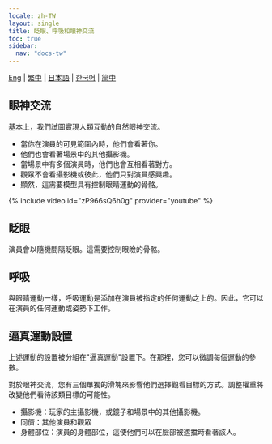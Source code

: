 ```yaml
---
locale: zh-TW
layout: single
title: 眨眼、呼吸和眼神交流
toc: true
sidebar:
  nav: "docs-tw"
---
```

[Eng](/dancexr/features/eyecontact) | [繁中](/tw/dancexr/features/eyecontact) | [日本語](/jp/dancexr/features/eyecontact) | [한국어](/kr/dancexr/features/eyecontact) | [简中](/zh/dancexr/features/eyecontact)


## 眼神交流
基本上，我們試圖實現人類互動的自然眼神交流。
* 當你在演員的可見範圍內時，他們會看著你。
* 他們也會看著場景中的其他攝影機。
* 當場景中有多個演員時，他們也會互相看著對方。
* 觀眾不會看攝影機或彼此，他們只對演員感興趣。
* 顯然，這需要模型具有控制眼睛運動的骨骼。

{% include video id="zP966sQ6h0g" provider="youtube" %}

## 眨眼
演員會以隨機間隔眨眼。這需要控制眼瞼的骨骼。

## 呼吸
與眼睛運動一樣，呼吸運動是添加在演員被指定的任何運動之上的。因此，它可以在演員的任何運動或姿勢下工作。

## 逼真運動設置
上述運動的設置被分組在"逼真運動"設置下。在那裡，您可以微調每個運動的參數。

對於眼神交流，您有三個單獨的滑塊來影響他們選擇觀看目標的方式。調整權重將改變他們看待該類目標的可能性。
* 攝影機：玩家的主攝影機，或鏡子和場景中的其他攝影機。
* 同儕：其他演員和觀眾
* 身體部位：演員的身體部位，這使他們可以在臉部被遮擋時看著該人。